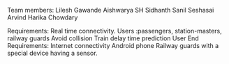 Team members:
Lilesh Gawande
Aishwarya SH
Sidhanth Sanil
Seshasai Arvind
Harika Chowdary

Requirements:
Real time connectivity.
Users :passengers, station-masters, railway guards
Avoid collision
Train delay time prediction
User End Requirements: 
Internet connectivity 
Android phone
Railway guards with a special device having a sensor.


